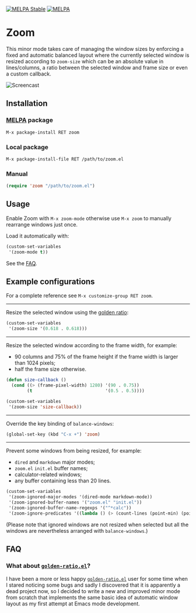 [![MELPA Stable](https://stable.melpa.org/packages/zoom-badge.svg)](https://stable.melpa.org/#/zoom)
[![MELPA](https://melpa.org/packages/zoom-badge.svg)](https://melpa.org/#/zoom)

# Zoom

This minor mode takes care of managing the window sizes by enforcing a fixed and
automatic balanced layout where the currently selected window is resized
according to `zoom-size` which can be an absolute value in lines/columns, a
ratio between the selected window and frame size or even a custom callback.

![Screencast](https://i.imgur.com/RktspPg.gif)

## Installation

### [MELPA] package

```
M-x package-install RET zoom
```

[MELPA]: https://melpa.org/#/getting-started

### Local package

```
M-x package-install-file RET /path/to/zoom.el
```

### Manual

```el
(require 'zoom "/path/to/zoom.el")
```

## Usage

Enable Zoom with `M-x zoom-mode` otherwise use `M-x zoom` to manually rearrange
windows just once.

Load it automatically with:

```el
(custom-set-variables
 '(zoom-mode t))
```

See the [FAQ].

[FAQ]: https://github.com/cyrus-and/zoom#faq

## Example configurations

For a complete reference see `M-x customize-group RET zoom`.

---

Resize the selected window using the [golden ratio]:

```el
(custom-set-variables
 '(zoom-size '(0.618 . 0.618)))
```

[golden ratio]: https://en.wikipedia.org/wiki/Golden_ratio

---

Resize the selected window according to the frame width, for example:

- 90 columns and 75% of the frame height if the frame width is larger than 1024
  pixels;
- half the frame size otherwise.

```el
(defun size-callback ()
  (cond ((> (frame-pixel-width) 1280) '(90 . 0.75))
        (t                            '(0.5 . 0.5))))

(custom-set-variables
 '(zoom-size 'size-callback))
```

---

Override the key binding of `balance-windows`:

```el
(global-set-key (kbd "C-x +") 'zoom)
```

---

Prevent some windows from being resized, for example:

- `dired` and `markdown` major modes;
- `zoom.el` `init.el` buffer names;
- calculator-related windows;
- any buffer containing less than 20 lines.

```el
(custom-set-variables
 '(zoom-ignored-major-modes '(dired-mode markdown-mode))
 '(zoom-ignored-buffer-names '("zoom.el" "init.el"))
 '(zoom-ignored-buffer-name-regexps '("^*calc"))
 '(zoom-ignore-predicates '((lambda () (> (count-lines (point-min) (point-max)) 20)))))
```

(Please note that ignored windows are not resized when selected but all the
windows are nevertheless arranged with `balance-windows`.)

## FAQ

### What about [`golden-ratio.el`]?

I have been a more or less happy [`golden-ratio.el`] user for some time when I
stared noticing some bugs and sadly I discovered that it is apparently a dead
project now, so I decided to write a new and improved minor mode from scratch
that implements the same basic idea of automatic window layout as my first
attempt at Emacs mode development.

[`golden-ratio.el`]: https://github.com/roman/golden-ratio.el
